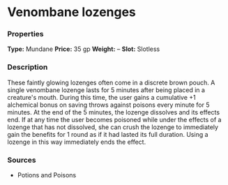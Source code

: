 ﻿---
Title: "Venombane lozenges"
Type: "Mundane"
Price: "35 gp"
Weight: "–"
Slot: "Slotless"
Description: |
  "These faintly glowing lozenges often come in a discrete brown pouch. A single venombane lozenge lasts for 5 minutes after being placed in a creature's mouth. During this time, the user gains a cumulative +1 alchemical bonus on saving throws against poisons every minute for 5 minutes. At the end of the 5 minutes, the lozenge dissolves and its effects end. If at any time the user becomes poisoned while under the effects of a lozenge that has not dissolved, she can crush the lozenge to immediately gain the benefits for 1 round as if it had lasted its full duration. Using a lozenge in this way immediately ends the effect."
Sources: "['Potions and Poisons']"
---

# Venombane lozenges

### Properties

**Type:** Mundane **Price:** 35 gp **Weight:** – **Slot:** Slotless

### Description

These faintly glowing lozenges often come in a discrete brown pouch. A single venombane lozenge lasts for 5 minutes after being placed in a creature's mouth. During this time, the user gains a cumulative +1 alchemical bonus on saving throws against poisons every minute for 5 minutes. At the end of the 5 minutes, the lozenge dissolves and its effects end. If at any time the user becomes poisoned while under the effects of a lozenge that has not dissolved, she can crush the lozenge to immediately gain the benefits for 1 round as if it had lasted its full duration. Using a lozenge in this way immediately ends the effect.

### Sources

* Potions and Poisons